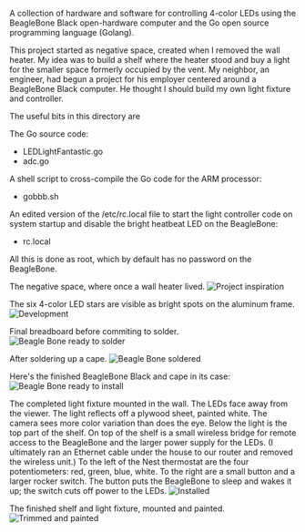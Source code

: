 A collection of hardware and software for controlling 4-color LEDs using the BeagleBone Black open-hardware computer and the Go open source programming language (Golang). 

This project started as negative space, created when I removed the wall heater. My idea was to build a shelf where the heater stood and buy a light for the smaller space formerly occupied by the vent. My neighbor, an engineer, had begun a project for his employer centered around a BeagleBone Black computer. He thought I should build my own light fixture and controller. 

The useful bits in this directory are 

The Go source code:

 - LEDLightFantastic.go
 - adc.go

A shell script to cross-compile the Go code for the ARM processor:

 - gobbb.sh

An edited version of the /etc/rc.local file to start the light controller code on system
startup and disable the bright heatbeat LED on the BeagleBone:

 - rc.local

All this is done as root, which by default has no password on the BeagleBone.

The negative space, where once a wall heater lived. 
![Project inspiration](/images/hole_formerly_known_as_heater.jpg)

The six 4-color LED stars are visible as bright spots on the aluminum frame.
![Development](/images/bbb_development.jpg)

Final breadboard before commiting to solder.
![Beagle Bone ready to solder](/images/ready_to_solder.jpg)

After soldering up a cape.
![Beagle Bone soldered](/images/soldered.jpg)

Here's the finished BeagleBone Black and cape in its case:
![Beagle Bone ready to install](/images/bbb_finished.jpg)

The completed light fixture mounted in the wall. The LEDs face away from the viewer. The light reflects off a plywood sheet, painted white. The camera sees more color variation than does the eye. Below the light is the top part of the shelf. On top of the shelf is a small wireless bridge for remote access to the BeagleBone and the larger power supply for the LEDs. (I ultimately ran an Ethernet cable under the house to our router and removed the wireless unit.) To the left of the Nest thermostat are the four potentiometers: red, green, blue, white. To the right are a small button and a larger rocker switch. The button puts the BeagleBone to sleep and wakes it up; the switch cuts off power to the LEDs.
![Installed](/images/in_place.jpg)

The finished shelf and light fixture, mounted and painted.
![Trimmed and painted](/images/completed_unit.jpg)
